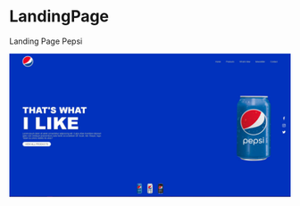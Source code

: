 # LandingPage
 Landing Page Pepsi

![imagem do site](https://github.com/Giovannelrodrigues/LandingPage/blob/main/ProjetoLandingPage/Capturar.JPG)
